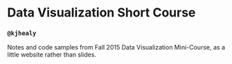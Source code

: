 # Data Visualization Short Course

### `@kjhealy`

Notes and code samples from Fall 2015 Data Visualization Mini-Course, as a little website rather than slides.
